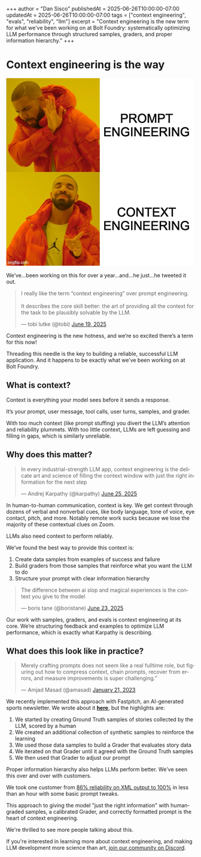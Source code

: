 +++
author = "Dan Sisco"
publishedAt = 2025-06-26T10:00:00-07:00
updatedAt = 2025-06-26T10:00:00-07:00
tags = ["context engineering", "evals", "reliability", "llm"]
excerpt = "Context engineering is the new term for what we've been working on at Bolt Foundry: systematically optimizing LLM performance through structured samples, graders, and proper information hierarchy."
+++

# Context engineering is the way

![image.png](/static/blog/2025-06-26-drake-meme.jpg)

We’ve…been working on this for over a year…and…he just…he tweeted it out.

<blockquote class="twitter-tweet"><p lang="en" dir="ltr">I really like the term “context engineering” over prompt engineering. <br><br>It describes the core skill better: the art of providing all the context for the task to be plausibly solvable by the LLM.</p>&mdash; tobi lutke (@tobi) <a href="https://twitter.com/tobi/status/1935533422589399127?ref_src=twsrc%5Etfw">June 19, 2025</a></blockquote> <script async src="https://platform.twitter.com/widgets.js" charset="utf-8"></script>

Context engineering is the new hotness, and we’re so excited there’s a term for
this now!

Threading this needle is the key to building a reliable, successful LLM
application. And it happens to be exactly what we’ve been working on at Bolt
Foundry.

## What is context?

Context is everything your model sees before it sends a response.

It’s your prompt, user message, tool calls, user turns, samples, and grader.

With too much context (like prompt stuffing) you divert the LLM’s attention and
reliability plummets. With too little context, LLMs are left guessing and
filling in gaps, which is similarly unreliable.

## Why does this matter?

<blockquote class="twitter-tweet"><p lang="en" dir="ltr">In every industrial-strength LLM app, context engineering is the delicate art and science of filling the context window with just the right information for the next step</p>&mdash; Andrej Karpathy (@karpathy) <a href="https://twitter.com/karpathy/status/1937902205765607626?ref_src=twsrc%5Etfw">June 25, 2025</a></blockquote> <script async src="https://platform.twitter.com/widgets.js" charset="utf-8"></script>

In human-to-human communication, context is key. We get context through dozens
of verbal and nonverbal cues, like body language, tone of voice, eye contact,
pitch, and more. Notably remote work sucks because we lose the majority of these
contextual clues on Zoom.

LLMs also need context to perform reliably.

We’ve found the best way to provide this context is:

1. Create data samples from examples of success and failure
2. Build graders from those samples that reinforce what you want the LLM to do
3. Structure your prompt with clear information hierarchy

<blockquote class="twitter-tweet"><p lang="en" dir="ltr">The difference between ai slop and magical experiences is the context you give to the model </p>&mdash; boris tane (@boristane) <a href="https://twitter.com/boristane/status/1937133556444127429?ref_src=twsrc%5Etfw">June 23, 2025</a></blockquote> <script async src="https://platform.twitter.com/widgets.js" charset="utf-8"></script>

Our work with samples, graders, and evals is context engineering at its core.
We’re structuring feedback and examples to optimize LLM performance, which is
exactly what Karpathy is describing.

## What does this look like in practice?

<blockquote class="twitter-tweet"><p lang="en" dir="ltr">Merely crafting prompts does not seem like a real fulltime role, but figuring out how to compress context, chain prompts, recover from errors, and measure improvements is super challenging.”</p>&mdash; Amjad Masad (@amasad) <a href="https://twitter.com/amasad/status/1616670863373512705?ref_src=twsrc%5Etfw">January 21, 2023</a></blockquote> <script async src="https://platform.twitter.com/widgets.js" charset="utf-8"></script>

We recently implemented this approach with Fastpitch, an AI-generated sports
newsletter. We wrote about it **[here](2025-06-23-llm-evals-with-aibff.md)**,
but the highlights are:

1. We started by creating Ground Truth samples of stories collected by the LLM,
   scored by a human
2. We created an additional collection of synthetic samples to reinforce the
   learning
3. We used those data samples to build a Grader that evaluates story data
4. We iterated on that Grader until it agreed with the Ground Truth samples
5. We then used that Grader to adjust our prompt

Proper information hierarchy also helps LLMs perform better. We've seen this
over and over with customers.

We took one customer from
[86% reliability on XML output to 100%](2025-06-inconsistent-outputs-to-perfect-reliability.md)
in less than an hour with some basic prompt tweaks.

This approach to giving the model "just the right information" with human-graded
samples, a calibrated Grader, and correctly formatted prompt is the heart of
context engineering.

We're thrilled to see more people talking about this.

If you're interested in learning more about context engineering, and making LLM
development more science than art,
[join our community on Discord](https://discord.gg/tU5ksTBfEj).
